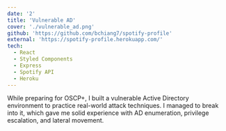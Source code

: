 ```yaml
---
date: '2'
title: 'Vulnerable AD'
cover: './vulnerable_ad.png'
github: 'https://github.com/bchiang7/spotify-profile'
external: 'https://spotify-profile.herokuapp.com/'
tech:
  - React
  - Styled Components
  - Express
  - Spotify API
  - Heroku
---
```


While preparing for OSCP+, I built a vulnerable Active Directory environment to practice real-world attack techniques. I managed to break into it, which gave me solid experience with AD enumeration, privilege escalation, and lateral movement.